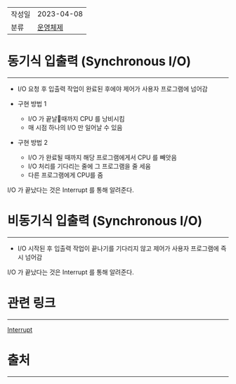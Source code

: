 |             |                     |
|:------------|:--------------------|
| 작성일         | 2023-04-08 |
|   분류        |    [운영체제](%EC%9A%B4%EC%98%81%EC%B2%B4%EC%A0%9C.md)                 |

# 동기식 입출력 (Synchronous I/O)
---
- I/O 요청 후 입출력 작업이 완료된 후에야 제어가 사용자 프로그램에 넘어감

- 구현 방법 1
	- I/O 가 끝날때까지 CPU 를 낭비시킴
	- 매 시점 하나의 I/O 만 일어날 수 있음
- 구현 방법 2
	- I/O 가 완료될 때까지 해당 프로그램에게서 CPU 를 빼앗음
	- I/O 처리를 기다리는 줄에 그 프로그램을 줄 세움
	- 다른 프로그램에게 CPU를 줌

I/O 가 끝났다는 것은 Interrupt 를 통해 알려준다.

# 비동기식 입출력 (Synchronous I/O)
---

- I/O 시작된 후 입출력 작업이 끝나기를 기다리지 않고 제어가 사용자 프로그램에 즉시 넘어감

I/O 가 끝났다는 것은 Interrupt 를 통해 알려준다.

# 관련 링크
---
[Interrupt](Interrupt.md)


# 출처
---